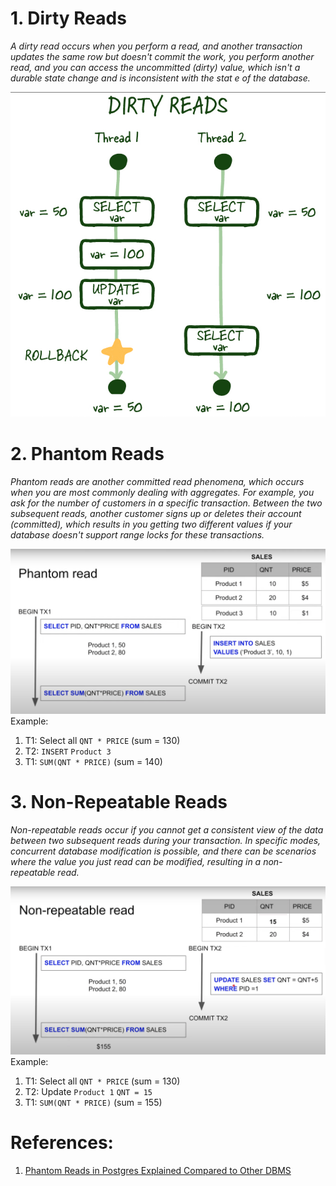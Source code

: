 # 1. Dirty Reads

*A dirty read occurs when you perform a read, and another transaction updates the same row but doesn't commit the work, you perform another read, and you can access the uncommitted (dirty) value, which isn't a durable state change and is inconsistent with the stat
e of the database.*


![Pasted image 20230605134357](../../../_Attachments/Pasted%20image%2020230605134357.png)

# 2. **Phantom Reads**

*Phantom reads are another committed read phenomena, which occurs when you are most commonly dealing with aggregates. For example, you ask for the number of customers in a specific transaction. Between the two subsequent reads, another customer signs up or deletes their account (committed), which results in you getting two different values if your database doesn't support range locks for these transactions.*

![Pasted image 20231210223824](../../../_Attachments/Pasted%20image%2020231210223824.png)
Example:
1. T1: Select all `QNT * PRICE` (sum = 130)
2. T2: `INSERT` `Product 3`
3. T1: `SUM(QNT * PRICE)` (sum = 140)

# 3.  Non-Repeatable Reads

*Non-repeatable reads occur if you cannot get a consistent view of the data between two subsequent reads during your transaction. In specific modes, concurrent database modification is possible, and there can be scenarios where the value you just read can be modified, resulting in a non-repeatable read.*

![Pasted image 20231210223424](../../../_Attachments/Pasted%20image%2020231210223424.png)
Example:
1. T1: Select all `QNT * PRICE` (sum = 130)
2. T2: Update `Product 1` `QNT = 15`
3. T1: `SUM(QNT * PRICE)` (sum = 155)

# References:

1. [Phantom Reads in Postgres Explained Compared to Other DBMS](!https://www.youtube.com/watch?v=MEAD5JNc_Dw&list=PLQnljOFTspQXjD0HOzN7P2tgzu7scWpl2&index=66)